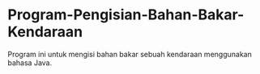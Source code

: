 # Program-Pengisian-Bahan-Bakar-Kendaraan
Program ini untuk mengisi bahan bakar sebuah kendaraan menggunakan bahasa Java.
